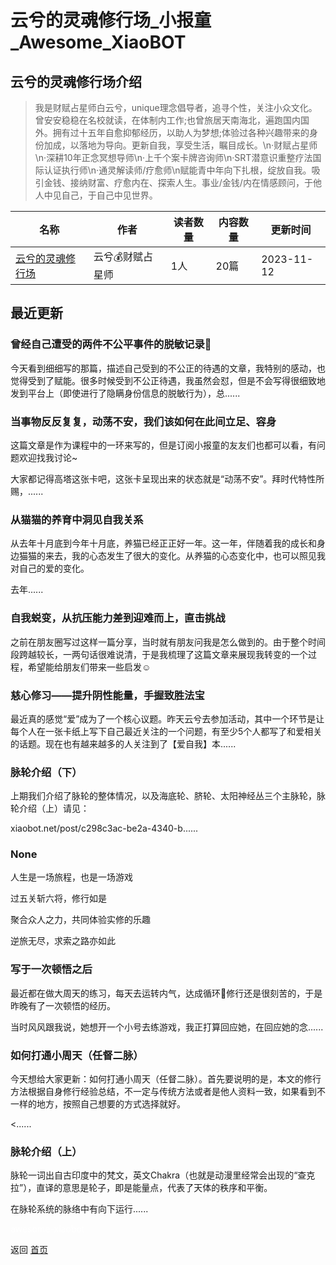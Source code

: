 # 云兮的灵魂修行场_小报童_Awesome_XiaoBOT

## 云兮的灵魂修行场介绍
> 我是财赋占星师白云兮，unique理念倡导者，追寻个性，关注小众文化。曾安安稳稳在名校就读，在体制内工作;也曾旅居天南海北，遍跑国内国外。拥有过十五年自愈抑郁经历，以助人为梦想;体验过各种兴趣带来的身份加成，以落地为导向。更新自我，享受生活，瞩目成长。\n·财赋占星师\n·深耕10年正念冥想导师\n·上千个案卡牌咨询师\n·SRT潜意识重整疗法国际认证执行师\n·通灵解读师/疗愈师\n赋能青中年向下扎根，绽放自我。吸引金钱、接纳财富、疗愈内在、探索人生。事业/金钱/内在情感顾问，于他人中见自己，于自己中见世界。  
  


|名称|作者|读者数量|内容数量|更新时间|
|---|---|---|---|---|
|[云兮的灵魂修行场](https://xiaobot.net/p/yxzx883?refer=9c3f1c95-a052-465a-9902-f6d75080262a)|云兮💰财赋占星师|1人|20篇|2023-11-12|

## 最近更新
### 曾经自己遭受的两件不公平事件的脱敏记录📝

今天看到细细写的那篇，描述自己受到的不公正的待遇的文章，我特别的感动，也觉得受到了赋能。很多时候受到不公正待遇，我虽然会怼，但是不会写得很细致地发到平台上（即使进行了隐瞒身份信息的脱敏行为），总......

### 当事物反反复复，动荡不安，我们该如何在此间立足、容身

这篇文章是作为课程中的一环来写的，但是订阅小报童的友友们也都可以看，有问题欢迎找我讨论~

大家都记得高塔这张卡吧，这张卡呈现出来的状态就是“动荡不安”。拜时代特性所赐，......

### 从猫猫的养育中洞见自我关系

从去年十月底到今年十月底，养猫已经正正好一年。这一年，伴随着我的成长和身边猫猫的来去，我的心态发生了很大的变化。从养猫的心态变化中，也可以照见我对自己的爱的变化。

去年......

### 自我蜕变，从抗压能力差到迎难而上，直击挑战

之前在朋友圈写过这样一篇分享，当时就有朋友问我是怎么做到的。由于整个时间段跨越较长，一两句话很难说清，于是我梳理了这篇文章来展现我转变的一个过程，希望能给朋友们带来一些启发☺️

### 慈心修习——提升阴性能量，手握致胜法宝

最近真的感觉“爱”成为了一个核心议题。昨天云兮去参加活动，其中一个环节是让每个人在一张卡纸上写下自己最近关注的一个问题，有至少5个人都写了和爱相关的话题。现在也有越来越多的人关注到了【爱自我】本......

### 脉轮介绍（下）

上期我们介绍了脉轮的整体情况，以及海底轮、脐轮、太阳神经丛三个主脉轮，脉轮介绍（上）请见：

xiaobot.net/post/c298c3ac-be2a-4340-b......

### None

人生是一场旅程，也是一场游戏

过五关斩六将，修行如是

聚合众人之力，共同体验实修的乐趣

逆旅无尽，求索之路亦如此

### 写于一次顿悟之后

最近都在做大周天的练习，每天去运转内气，达成循环🔁修行还是很刻苦的，于是昨晚有了一次顿悟的经历。

​当时风风跟我说，她想开一个小号去练游戏，我正打算回应她，在回应她的念......

### 如何打通小周天（任督二脉）

今天想给大家更新：如何打通小周天（任督二脉）。首先要说明的是，本文的修行方法根据自身修行经验总结，不一定与传统方法或者是他人资料一致，如果看到不一样的地方，按照自己想要的方式选择就好。

<......

### 脉轮介绍（上）

脉轮一词出自古印度中的梵文，英文Chakra（也就是动漫里经常会出现的“查克拉”），直译的意思是轮子，即是能量点，代表了天体的秩序和平衡。

在脉轮系统的脉络中有向下运行......


<a href="https://github.com/Reno9527/awesome-xiaobot" style="color: white; text-decoration: none;">awesome-xiaobot</a>

返回 [首页](../README.md)
